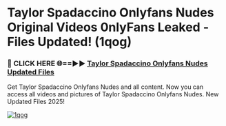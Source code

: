 # Taylor Spadaccino Onlyfans Nudes Original Videos 0nlyFans Leaked - Files Updated! (1qog)

<h3>🔴 CLICK HERE 🌐==►► <a href="https://tinyurl.com/brd5kh86" rel="nofollow">Taylor Spadaccino Onlyfans Nudes Updated Files</a></h3>

Get Taylor Spadaccino Onlyfans Nudes and all content. Now you can access all videos and pictures of Taylor Spadaccino Onlyfans Nudes. New Updated Files 2025!

[![1qog](https://i.imgur.com/K7sEzmb.gif)](https://tinyurl.com/brd5kh86)
